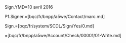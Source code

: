 Sign.YMD=10 avril 2016

P1.Signer.=[bqc/fr/bnpp/a5we/Contact/marc.md]

Sign.=[bqc/fr/system/SCDL/Sign/Yes/0.md]

=[bqc/fr/bnpp/a5we/Account/Check/00001/01-Write.md]